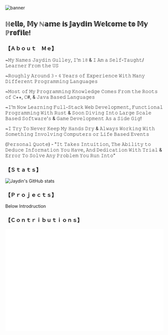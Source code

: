 ![banner](https://user-images.githubusercontent.com/42088872/95290058-f13b9180-089e-11eb-94e3-a44a5a1172c3.jpg)

## ℍ𝕖𝕝𝕝𝕠, 𝕄𝕪 ℕ𝕒𝕞𝕖 𝕚𝕤 𝕁𝕒𝕪𝕕𝕚𝕟 𝕎𝕖𝕝𝕔𝕠𝕞𝕖 𝕥𝕠 𝕄𝕪 ℙ𝕣𝕠𝕗𝕚𝕝𝕖! ##

### 【﻿Ａｂｏｕｔ　Ｍｅ】 ###
~𝙼𝚢 𝙽𝚊𝚖𝚎𝚜 𝙹𝚊𝚢𝚍𝚒𝚗 𝙶𝚞𝚕𝚕𝚎𝚢, 𝙸'𝚖 𝟷𝟾 & 𝙸 𝙰𝚖 𝚊 𝚂𝚎𝚕𝚏-𝚃𝚊𝚞𝚐𝚑𝚝/𝙻𝚎𝚊𝚛𝚗𝚎𝚛 𝙵𝚛𝚘𝚖 𝚝𝚑𝚎 𝚄𝚂

~𝚁𝚘𝚞𝚐𝚑𝚕𝚢 𝙰𝚛𝚘𝚞𝚗𝚍 𝟹 - 𝟺 𝚈𝚎𝚊𝚛𝚜 𝚘𝚏 𝙴𝚡𝚙𝚎𝚛𝚒𝚎𝚗𝚌𝚎 𝚆𝚒𝚝𝚑 𝙼𝚊𝚗𝚢 𝙳𝚒𝚏𝚏𝚎𝚛𝚎𝚗𝚝 𝙿𝚛𝚘𝚐𝚛𝚊𝚖𝚖𝚒𝚗𝚐 𝙻𝚊𝚗𝚐𝚞𝚊𝚐𝚎𝚜

~𝙼𝚘𝚜𝚝 𝚘𝚏 𝙼𝚢 𝙿𝚛𝚘𝚐𝚛𝚊𝚖𝚖𝚒𝚗𝚐 𝙺𝚗𝚘𝚠𝚕𝚎𝚍𝚐𝚎 𝙲𝚘𝚖𝚎𝚜 𝙵𝚛𝚘𝚖 𝚝𝚑𝚎 𝚁𝚘𝚘𝚝𝚜 𝚘𝚏 𝙲++, 𝙲#, & 𝙹𝚊𝚟𝚊 𝙱𝚊𝚜𝚎𝚍 𝙻𝚊𝚗𝚐𝚞𝚊𝚐𝚎𝚜

~𝙸'𝚖 𝙽𝚘𝚠 𝙻𝚎𝚊𝚛𝚗𝚒𝚗𝚐 𝙵𝚞𝚕𝚕-𝚂𝚝𝚊𝚌𝚔 𝚆𝚎𝚋 𝙳𝚎𝚟𝚎𝚕𝚘𝚙𝚖𝚎𝚗𝚝, 𝙵𝚞𝚗𝚌𝚝𝚒𝚘𝚗𝚊𝚕 𝙿𝚛𝚘𝚐𝚛𝚊𝚖𝚖𝚒𝚗𝚐 𝚆𝚒𝚝𝚑 𝚁𝚞𝚜𝚝 & 𝚂𝚘𝚘𝚗 𝙳𝚒𝚟𝚒𝚗𝚐 𝙸𝚗𝚝𝚘 𝙻𝚊𝚛𝚐𝚎 𝚂𝚌𝚊𝚕𝚎 𝙱𝚊𝚜𝚎𝚍 𝚂𝚘𝚏𝚝𝚠𝚊𝚛𝚎'𝚜 & 𝙶𝚊𝚖𝚎 𝙳𝚎𝚟𝚎𝚕𝚘𝚙𝚖𝚎𝚗𝚝 𝙰𝚜 𝚊 𝚂𝚒𝚍𝚎 𝙶𝚒𝚐!

~𝙸 𝚃𝚛𝚢 𝚃𝚘 𝙽𝚎𝚟𝚎𝚛 𝙺𝚎𝚎𝚙 𝙼𝚢 𝙷𝚊𝚗𝚍𝚜 𝙳𝚛𝚢 & 𝙰𝚕𝚠𝚊𝚢𝚜 𝚆𝚘𝚛𝚔𝚒𝚗𝚐 𝚆𝚒𝚝𝚑 𝚂𝚘𝚖𝚎𝚝𝚑𝚒𝚗𝚐 𝙸𝚗𝚟𝚘𝚕𝚟𝚒𝚗𝚐 𝙲𝚘𝚖𝚙𝚞𝚝𝚎𝚛𝚜 𝚘𝚛 𝙻𝚒𝚏𝚎 𝙱𝚊𝚜𝚎𝚍 𝙴𝚟𝚎𝚗𝚝𝚜

(𝙿𝚎𝚛𝚜𝚘𝚗𝚊𝚕 𝚀𝚞𝚘𝚝𝚎) - "𝙸𝚝 𝚃𝚊𝚔𝚎𝚜 𝙸𝚗𝚝𝚞𝚒𝚝𝚒𝚘𝚗, 𝚃𝚑𝚎 𝙰𝚋𝚒𝚕𝚒𝚝𝚢 𝚝𝚘 𝙳𝚎𝚍𝚞𝚌𝚎 𝙸𝚗𝚏𝚘𝚛𝚖𝚊𝚝𝚒𝚘𝚗 𝚈𝚘𝚞 𝙷𝚊𝚟𝚎, 𝙰𝚗𝚍 𝙳𝚎𝚍𝚒𝚌𝚊𝚝𝚒𝚘𝚗 𝚆𝚒𝚝𝚑 𝚃𝚛𝚒𝚊𝚕 & 𝙴𝚛𝚛𝚘𝚛 𝚃𝚘 𝚂𝚘𝚕𝚟𝚎 𝙰𝚗𝚢 𝙿𝚛𝚘𝚋𝚕𝚎𝚖 𝚈𝚘𝚞 𝚁𝚞𝚗 𝙸𝚗𝚝𝚘"

### 【﻿Ｓｔａｔｓ】 ###
![Jaydin's GitHub stats](https://github-readme-stats.vercel.app/api?username=debug-jay&show_icons=true&theme=radical)

### 【﻿Ｐｒｏｊｅｃｔｓ】 ###
Below Introdruction
### 【﻿Ｃｏｎｔｒｉｂｕｔｉｏｎｓ】 ###

<img src="./calendarISO.svg">
